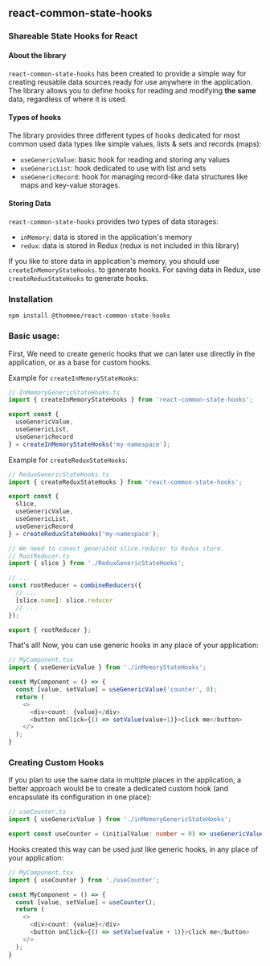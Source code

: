 ## react-common-state-hooks
### Shareable State Hooks for React

#### About the library
`react-common-state-hooks` has been created to provide a simple way for creating reusable data sources
ready for use anywhere in the application.
The library allows you to define hooks for reading and modifying **the same** data, regardless of where it is used.

#### Types of hooks
The library provides three different types of hooks dedicated for most common used
data types like simple values, lists & sets and records (maps):
- `useGenericValue`: basic hook for reading and storing any values
- `useGenericList`: hook dedicated to use with list and sets
- `useGenericRecord`: hook for managing record-like data structures like maps and key-value storages.

#### Storing Data
`react-common-state-hooks` provides two types of data storages:
- `inMemory`: data is stored in the application's memory
- `redux`: data is stored in Redux (redux is not included in this library)

If you like to store data in application's memory,
you should use `createInMemoryStateHooks`. to generate hooks. 
For saving data in Redux, use `createReduxStateHooks` to generate hooks.


### Installation
`npm install @thommee/react-common-state-hooks`

### Basic usage:
First, We need to create generic hooks that we can later use 
directly in the application, or as a base for custom hooks.

Example for `createInMemoryStateHooks`:
~~~typescript jsx
// InMemoryGenericStateHooks.ts
import { createInMemoryStateHooks } from 'react-common-state-hooks';

export const {
  useGenericValue,
  useGenericList,
  useGenericRecord
} = createInMemoryStateHooks('my-namespace');
~~~

Example for `createReduxStateHooks`:
~~~typescript jsx
// ReduxGenericStateHooks.ts
import { createReduxStateHooks } from 'react-common-state-hooks';

export const {
  slice,
  useGenericValue,
  useGenericList,
  useGenericRecord
} = createReduxStateHooks('my-namespace');

// We need to conect generated slice.reducer to Redux store.
// RootReducer.ts
import { slice } from './ReduxGenericStateHooks';

// ...
const rootReducer = combineReducers({
  // ...
  [slice.name]: slice.reducer
  // ...
});

export { rootReducer };
~~~
That's all! Now, you can use generic hooks in any place of your application:

~~~typescript jsx
// MyComponent.tsx
import { useGenericValue } from './inMemoryStateHooks';

const MyComponent = () => {
  const [value, setValue] = useGenericValue('counter', 0);
  return (
    <>
      <div>count: {value}</div>
      <button onClick={() => setValue(value+1)}>click me</button>
    </>
  );
}
~~~

### Creating Custom Hooks
If you plan to use the same data in multiple places in the application, 
a better approach would be to create a dedicated custom hook (and encapsulate its configuration in one place):
~~~typescript jsx
// useCounter.ts
import { useGenericValue } from './inMemoryGenericStateHooks';

export const useCounter = (initialValue: number = 0) => useGenericValue('counter', initialValue);
~~~
Hooks created this way can be used just like generic hooks, in any place of your application:
~~~typescript jsx
// MyComponent.tsx
import { useCounter } from './useCounter';

const MyComponent = () => {
  const [value, setValue] = useCounter();
  return (
    <>
      <div>count: {value}</div>
      <button onClick={() => setValue(value + 1)}>click me</button>
    </>
  );
}
~~~
